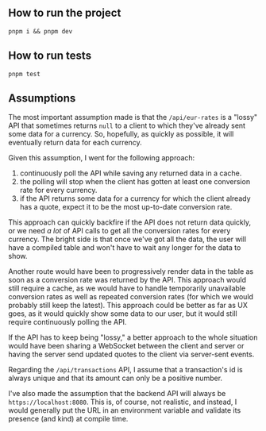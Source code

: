 ## How to run the project

`pnpm i && pnpm dev`

## How to run tests
`pnpm test`
## Assumptions
The most important assumption made is that the `/api/eur-rates` is a "lossy" API that sometimes returns `null` to a client to which they've already sent some data for a currency.
So, hopefully, as quickly as possible, it will eventually return data for each currency.

Given this assumption, I went for the following approach:
   1. continuously poll the API while saving any returned data in a cache.
   2. the polling will stop when the client has gotten at least one conversion rate for every currency.
   3. if the API returns some data for a currency for which the client already has a quote, expect it to be the most up-to-date conversion rate.

This approach can quickly backfire if the API does not return data quickly, or we need _a lot_ of API calls to get all the conversion rates for every currency.
The bright side is that once we've got all the data, the user will have a compiled table and won't have to wait any longer for the data to show.

Another route would have been to progressively render data in the table as soon as a conversion rate was returned by the API.
This approach would still require a cache, as we would have to handle temporarily unavailable conversion rates as well as repeated conversion rates (for which we would probably still keep the latest).
This approach could be better as far as UX goes, as it would quickly show some data to our user, but it would still require continuously polling the API.

If the API has to keep being "lossy," a better approach to the whole situation would have been sharing a WebSocket between the client and server or having the server send updated quotes to the client via server-sent events.

Regarding the `/api/transactions` API, I assume that a transaction's id is always unique and that its amount can only be a positive number.

I've also made the assumption that the backend API will always be `https://localhost:8080`. This is, of course, not realistic, and instead, I would generally put the URL in an environment variable and validate its presence (and kind) at compile time.